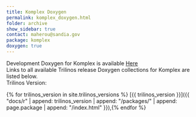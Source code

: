 ```yaml
---
title: Komplex Doxygen
permalink: komplex_doxygen.html
folder: archive
show_sidebar: true
contact: maherou@sandia.gov
package: komplex
doxygen: true
---
```


Development Doxygen for Komplex is available [Here](docs//komplex/index.html)  
Links to all available Trilinos release Doxygen collections for Komplex are listed below.  
Trilinos Version:

{% for trilinos_version in site.trilinos_versions %}
[{{ trilinos_version }}]({{ "docs/r" | append: trilinos_version | append: "/packages/" | append: page.package | append: "/index.html" }}),{% endfor %}

